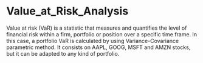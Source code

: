 # Value_at_Risk_Analysis
Value at risk (VaR) is a statistic that measures and quantifies the level of financial risk within a firm, portfolio or position over a specific time frame. In this case, a portfolio VaR is calculated by using Variance-Covariance parametric method. It consists on AAPL, GOOG, MSFT and AMZN stocks, but it can be adapted to any kind of portfolio.
